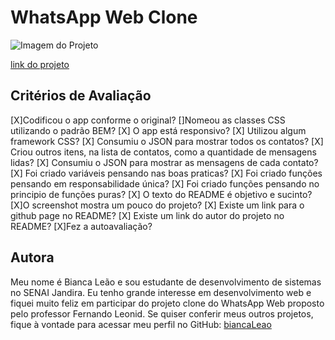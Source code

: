 # WhatsApp Web Clone 

![Imagem do Projeto](./img/projetoFundoClaro.PNG)

[link do projeto](https://leaobia.github.io/whatsApp-senai-1-2023/ds2t/bianca_pereira_le%C3%A3o/#)


## Critérios de Avaliação
[X]Codificou o app conforme o original?
[]Nomeou as classes CSS utilizando o padrão BEM?
[X] O app está responsivo?
[X] Utilizou algum framework CSS?
[X] Consumiu o JSON para mostrar todos os contatos?
[X] Criou outros itens, na lista de contatos, como a quantidade de mensagens lidas?
[X] Consumiu o JSON para mostrar as mensagens de cada contato?
[X] Foi criado variáveis pensando nas boas praticas?
[X] Foi criado funções pensando em responsabilidade única?
[X] Foi criado funções pensando no principio de funções puras?
[X] O texto do README é objetivo e sucinto?
[X]O screenshot mostra um pouco do projeto?
[X] Existe um link para o github page no README?
[X] Existe um link do autor do projeto no README?
[X]Fez a autoavaliação?

## Autora 
Meu nome é Bianca Leão e sou estudante de desenvolvimento de sistemas no SENAI Jandira. Eu tenho grande interesse em desenvolvimento web e fiquei muito feliz em participar do projeto clone do WhatsApp Web proposto pelo professor Fernando Leonid. Se quiser conferir meus outros projetos, fique à vontade para acessar meu perfil no GitHub: [biancaLeao](https://github.com/leaobia)